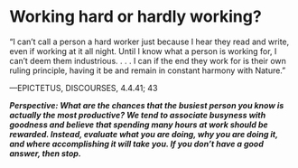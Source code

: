 # Working hard or hardly working?

“I can’t call a person a hard worker just because I hear they read and write, even if working at it all night. Until I know what a person is working for, I can’t deem them industrious. . . . I can if the end they work for is their own ruling principle, having it be and remain in constant harmony with Nature.”

—EPICTETUS, DISCOURSES, 4.4.41; 43

***Perspective: What are the chances that the busiest person you know is actually the most productive? We tend to associate busyness with goodness and believe that spending many hours at work should be rewarded. Instead, evaluate what you are doing, why you are doing it, and where accomplishing it will take you. If you don’t have a good answer, then stop.***